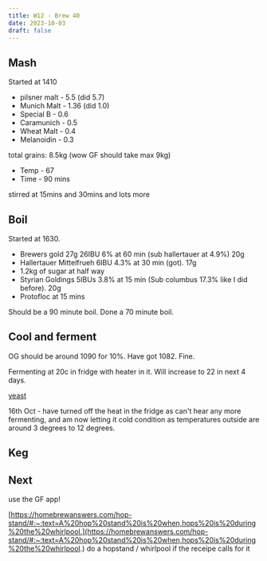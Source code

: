 ```yaml
---
title: W12 - Brew 40 
date: 2023-10-03
draft: false 
---
```

<!-- [![pot](/images/2023-06-06/3.jpg "treatment")](/images/2023-06-06/3.jpg) -->


## Mash

Started at 1410

- pilsner malt - 5.5 (did 5.7)
- Munich Malt - 1.36 (did 1.0)
- Special B - 0.6
- Caramunich - 0.5
- Wheat Malt - 0.4
- Melanoidin - 0.3

total grains: 8.5kg (wow GF should take max 9kg)

- Temp - 67
- Time - 90 mins

stirred at 15mins and 30mins and lots more

## Boil

Started at 1630.

- Brewers gold 27g 26IBU 6% at 60 min (sub hallertauer at 4.9%) 20g 
- Hallertauer Mittelfrueh 6IBU 4.3% at 30 min (got). 17g
- 1.2kg of sugar at half way
- Styrian Goldings 5IBUs 3.8% at 15 min (Sub columbus 17.3% like I did before). 20g
- Protofloc at 15 mins

Should be a 90 minute boil. Done a 70 minute boil.

## Cool and ferment

OG should be around 1090 for 10%. Have got 1082. Fine.

Fermenting at 20c in fridge with heater in it. Will increase to 22 in next 4 days. 

[yeast](https://www.themaltmiller.co.uk/product/wlp530-abbey-ale-yeast/?v=79cba1185463)

16th Oct - have turned off the heat in the fridge as can't hear any more fermenting, and am now letting it cold condition as temperatures outside are around 3 degrees to 12 degrees.


## Keg


## Next

use the GF app!

[https://homebrewanswers.com/hop-stand/#:~:text=A%20hop%20stand%20is%20when,hops%20is%20during%20the%20whirlpool.](https://homebrewanswers.com/hop-stand/#:~:text=A%20hop%20stand%20is%20when,hops%20is%20during%20the%20whirlpool.) do a hopstand / whirlpool if the receipe calls for it




